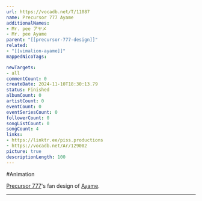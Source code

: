 ```yaml
---
url: https://vocadb.net/T/11087
name: Precursor 777 Ayame
additionalNames: 
- Mr. pee アヤメ
- Mr. pee Ayame
parent: "[[precursor-777-design]]"
related:
- "[[vimalion-ayame]]"
mappedNicoTags:

newTargets:
- all
commentCount: 0
createDate: 2024-11-10T18:30:13.79
status: Finished
albumCount: 0
artistCount: 0
eventCount: 0
eventSeriesCount: 0
followerCount: 0
songListCount: 0
songCount: 4
links: 
- https://linktr.ee/piss.productions
- https://vocadb.net/Ar/129002
picture: true
descriptionLength: 100
---
```


#Animation

[Precursor 777](https://vocadb.net/Ar/117308)'s fan design of [Ayame](https://vocadb.net/Ar/129002).

---

